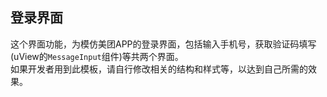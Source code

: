 ## 登录界面

<demo-model url="/pages/template/login/index"></demo-model>
<template-download></template-download>

这个界面功能，为模仿美团APP的登录界面，包括输入手机号，获取验证码填写(uView的`MessageInput`组件)等共两个界面。  
如果开发者用到此模板，请自行修改相关的结构和样式等，以达到自己所需的效果。